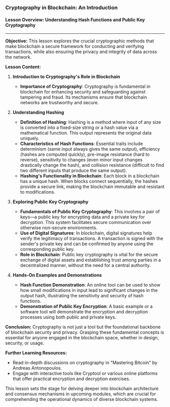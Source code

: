 ### Cryptography in Blockchain: An Introduction

#### Lesson Overview: Understanding Hash Functions and Public Key Cryptography

---

**Objective:**
This lesson explores the crucial cryptographic methods that make blockchain a secure framework for conducting and verifying transactions, while also ensuring the privacy and integrity of data across the network.

**Lesson Content:**

1. **Introduction to Cryptography's Role in Blockchain**

   - **Importance of Cryptography**: Cryptography is fundamental in blockchain for enhancing security and safeguarding against tampering and fraud. Its mechanisms ensure that blockchain networks are trustworthy and secure.

2. **Understanding Hashing**

   - **Definition of Hashing**: Hashing is a method where input of any size is converted into a fixed-size string or a hash value via a mathematical function. This output represents the original data uniquely.
   - **Characteristics of Hash Functions**: Essential traits include determinism (same input always gives the same output), efficiency (hashes are computed quickly), pre-image resistance (hard to reverse), sensitivity to changes (even minor input changes drastically change the hash), and collision resistance (difficult to find two different inputs that produce the same output).
   - **Hashing's Functionality in Blockchain**: Each block in a blockchain has a unique hash. When blocks connect sequentially, the hashes provide a secure link, making the blockchain immutable and resistant to modifications.

3. **Exploring Public Key Cryptography**

   - **Fundamentals of Public Key Cryptography**: This involves a pair of keys—a public key for encrypting data and a private key for decryption. This system facilitates secure communication over otherwise non-secure environments.
   - **Use of Digital Signatures**: In blockchain, digital signatures help verify the legitimacy of transactions. A transaction is signed with the sender's private key and can be confirmed by anyone using the corresponding public key.
   - **Role in Blockchain**: Public key cryptography is vital for the secure exchange of digital assets and establishing trust among parties in a decentralized manner, without the need for a central authority.

4. **Hands-On Examples and Demonstrations**
   - **Hash Function Demonstration**: An online tool can be used to show how small modifications in input lead to significant changes in the output hash, illustrating the sensitivity and security of hash functions.
   - **Demonstration of Public Key Encryption**: A basic example or a software tool will demonstrate the encryption and decryption processes using both public and private keys.

**Conclusion:**
Cryptography is not just a tool but the foundational backbone of blockchain security and privacy. Grasping these fundamental concepts is essential for anyone engaged in the blockchain space, whether in design, security, or usage.

**Further Learning Resources:**

- Read in-depth discussions on cryptography in "Mastering Bitcoin" by Andreas Antonopoulos.
- Engage with interactive tools like Cryptool or various online platforms that offer practical encryption and decryption exercises.

This lesson sets the stage for delving deeper into blockchain architecture and consensus mechanisms in upcoming modules, which are crucial for comprehending the operational dynamics of diverse blockchain systems.
